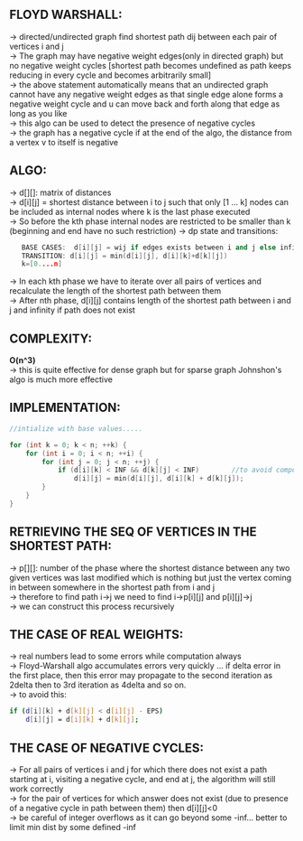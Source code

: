 **FLOYD WARSHALL:**
--

-> directed/undirected graph find shortest path dij between each pair of vertices i and j\
-> The graph may have negative weight edges(only in directed graph) but no negative weight cycles [shortest path becomes undefined as path keeps reducing in every cycle and becomes arbitrarily small]\
-> the above statement automatically means that an undirected graph cannot have any negative weight edges as that single edge alone forms a negative weight cycle and u can move back and forth along that edge as long as you like\
-> this algo can be used to detect the presence of negative cycles\
-> the graph has a negative cycle if at the end of the algo, the distance from a vertex v to itself is negative

**ALGO:**
---

-> d[][]: matrix of distances\
-> d[i][j] = shortest distance between i to j such that only [1 ... k]  nodes can be included as internal nodes where k is the last phase executed \
-> So before the kth phase internal nodes are restricted to be smaller than k (beginning and end have no such restriction)
-> dp state and transitions:
```cpp
   BASE CASES:  d[i][j] = wij if edges exists between i and j else infinity in 0th phase
   TRANSITION: d[i][j] = min(d[i][j], d[i][k]+d[k][j])
   k=[0....n]
```
-> In each kth phase we have to iterate over all pairs of vertices and recalculate the length of the shortest path between them\
-> After nth phase, d[i][j] contains length of the shortest path between i and j and infinity if path does not exist

**COMPLEXITY:**
---
**O(n^3)**\
-> this is quite effective for dense graph but for sparse graph Johnshon's algo is much more effective

**IMPLEMENTATION:**
---
```cpp
//intialize with base values.....

for (int k = 0; k < n; ++k) {
    for (int i = 0; i < n; ++i) {
        for (int j = 0; j < n; ++j) {
            if (d[i][k] < INF && d[k][j] < INF)        //to avoid computations of inf-1,inf-2,inf-3 so goes on...
                d[i][j] = min(d[i][j], d[i][k] + d[k][j]); 
        }
    }
}
```
**RETRIEVING THE SEQ OF VERTICES IN THE SHORTEST PATH:**
---
-> p[][]: number of the phase where the shortest distance between any two given vertices was last modified which is nothing but just the vertex coming in between somewhere in the shortest path from i and j \
-> therefore to find path i->j we need to find i->p[i][j] and p[i][j]->j \
-> we can construct this process recursively

**THE CASE OF REAL WEIGHTS:**
---
-> real numbers lead to some errors while computation always\
-> Floyd-Warshall algo accumulates errors very quickly ... if delta error in the first place, then this error may propagate to the second iteration as 2delta then to 3rd iteration as 4delta and so on.\
-> to avoid this:
```sh
if (d[i][k] + d[k][j] < d[i][j] - EPS)
    d[i][j] = d[i][k] + d[k][j]; 
```

**THE CASE OF NEGATIVE CYCLES:**
---
-> For all pairs of vertices i and j for which there does not exist a path starting at i, visiting a negative cycle, and end at j, the algorithm will still work correctly\
-> for the pair of vertices for which answer does not exist (due to presence of a negative cycle in path between them) then d[i][j]<0\
-> be careful of integer overflows as it can go beyond some -inf... better to limit min dist by some defined -inf


